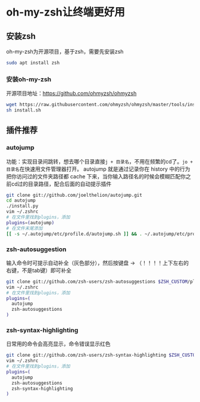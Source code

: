 # oh-my-zsh让终端更好用
## 安装zsh
oh-my-zsh为开源项目，基于zsh，需要先安装zsh
```bash
sudo apt install zsh
```

### 安装oh-my-zsh
开源项目地址：https://github.com/ohmyzsh/ohmyzsh
```bash
wget https://raw.githubusercontent.com/ohmyzsh/ohmyzsh/master/tools/install.sh
sh install.sh
```

## 插件推荐
### autojump
功能：实现目录间跳转，想去哪个目录直接`j + 目录名`，不用在频繁的cd了。`jo + 目录名`在快速用文件管理器打开。
autojump 就是通过记录你在 history 中的行为把你访问过的文件夹路径都 cache 下来，当你输入路径名的时候会模糊匹配你之前cd过的目录路径，配合后面的自动提示插件

```bash
git clone git://github.com/joelthelion/autojump.git
cd autojump
./install.py
vim ~/.zshrc
# 在文件里找到plugins，添加
plugins=(autojump)
# 在文件末尾添加
[[ -s ~/.autojump/etc/profile.d/autojump.sh ]] && . ~/.autojump/etc/profile.d/autojump.sh
```

### zsh-autosuggestion
输入命令时可提示自动补全（灰色部分），然后按键盘 → （！！！！上下左右的右键，不是tab键）即可补全
```bash
git clone git://github.com/zsh-users/zsh-autosuggestions $ZSH_CUSTOM/plugins/zsh-autosuggestions
vim ~/.zshrc
# 在文件里找到plugins，添加
plugins=(
  autojump
  zsh-autosuggestions
)
```
### zsh-syntax-highlighting
日常用的命令会高亮显示，命令错误显示红色
```bash
git clone git://github.com/zsh-users/zsh-syntax-highlighting $ZSH_CUSTOM/plugins/zsh-syntax-highlighting
vim ~/.zshrc
# 在文件里找到plugins，添加
plugins=(
  autojump
  zsh-autosuggestions
  zsh-syntax-highlighting
)
```
